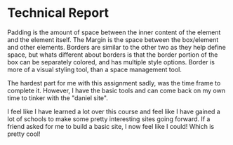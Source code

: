 <h1>Technical Report</h1>
<p> Padding is the amount of space between the inner content of the element and the element itself. The Margin is the space between the box/element and other elements. Borders are similar to the other two as they help define space, but whats different about borders is that the border portion of the box can be separately colored, and has multiple style options. Border is more of a visual styling tool, than a space management tool.</p>
<p> The hardest part for me with this assignment sadly, was the time frame to complete it. However, I have the basic tools and can come back on my own time to tinker with the "daniel site". </p>
<p>
I feel like I have learned a lot over this course and feel like I have gained a lot of schools to make some pretty interesting sites going forward. If a friend asked for me to build a basic site, I now feel like I could! Which is pretty cool! </p>
